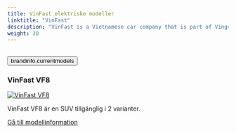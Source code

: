 ```yaml
---
title: VinFast elektriske modeller
linktitle: "VinFast"
description: "VinFast is a Vietnamese car company that is part of Vingroup, one of the largest private corporations in Vietnam. VinFast was founded in 2017 and is the first Vietnamese car brand to expand into global markets."
weight: 30
---
```

<!-- markdownlint-disable MD033 -->
<!-- markdownlint-disable MD010 -->


<div class="accordion" id="accordionPanelsStayOpenExample">
    <div class="accordion-item">
        <h2 class="accordion-header">
            <button class="accordion-button" type="button" data-bs-toggle="collapse" data-bs-target="#panelsStayOpen-collapseOne" aria-expanded="true" aria-controls="panelsStayOpen-collapseOne">
                        brandinfo.currentmodels
            </button>
        </h2>
        <div id="panelsStayOpen-collapseOne" class="accordion-collapse collapse show">
            <div class="accordion-body">
    <div class="container p-3 mb-4 bg-body-tertiary rounded border">
        <h3>VinFast VF8</h3>
        <div class="row">
            <div class="col col-12 col-md-6">
                <a href="vf8">
                    <img src="https://media.evkx.net/multimedia/models/vinfast/vf8/vf8_plus/main_1_st.jpg" class="img-fluid" alt="VinFast VF8" >
                </a>
            </div>
            <div class="col col-12 col-md-6"><p>
VinFast VF8 är en SUV tillgänglig i 2 varianter.
</p>
	<a href="vf8/" class="btn btn-outline-primary" role="button">Gå till modellinformation</a>
		</div>
	</div>
</div>
        </div>
    </div>
</div></div>
